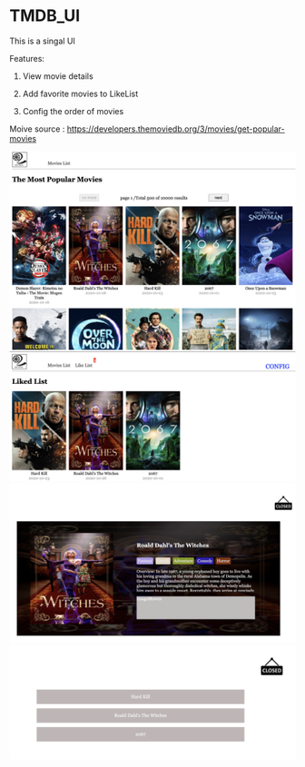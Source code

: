 # TMDB_UI
This is a singal UI

Features:

1. View movie details

2. Add favorite movies to LikeList

3. Config the order of movies

Moive source : https://developers.themoviedb.org/3/movies/get-popular-movies


![image](https://github.com/xiaoqing-z/TMDB_UI/blob/master/TMDB_UI/images/index.png)
![image](https://github.com/xiaoqing-z/TMDB_UI/blob/master/TMDB_UI/images/likelist.png)
![image](https://github.com/xiaoqing-z/TMDB_UI/blob/master/TMDB_UI/images/details.png)
![image](https://github.com/xiaoqing-z/TMDB_UI/blob/master/TMDB_UI/images/config.png)



